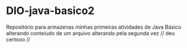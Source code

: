 # DIO-java-basico2
Repositório para armazenas minhas primeiras atividades de Java Básico
alterando conteiudo de um arquivo
alterando pela segunda vez
// deu certooo //